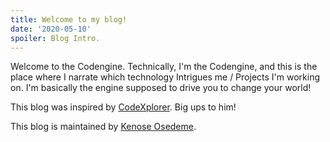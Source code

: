 ```yaml
---
title: Welcome to my blog!
date: '2020-05-10'
spoiler: Blog Intro.
---
```


Welcome to the Codengine. Technically, I'm the Codengine, and this is the place where I narrate which technology Intrigues me / Projects I'm working on. I'm basically the engine supposed to drive you to change your world!

This blog was inspired by [CodeXplorer](https://twitter.com/oyefesotunmise). 
Big ups to him!




This blog is maintained by [Kenose Osedeme](https://twitter.com/thekenose).
